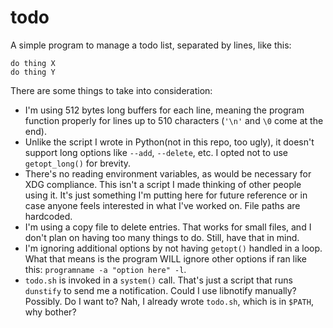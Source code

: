 # todo

A simple program to manage a todo list, separated by lines, like this:

	do thing X
	do thing Y

There are some things to take into consideration:

- I'm using 512 bytes long buffers for each line, meaning the program function
  properly for lines up to 510 characters (`'\n'` and `\0` come at the end).
- Unlike the script I wrote in Python(not in this repo, too ugly), it doesn't
  support long options like `--add`, `--delete`, etc. I opted not to use
  `getopt_long()` for brevity.
- There's no reading environment variables, as would be necessary for XDG
  compliance. This isn't a script I made thinking of other people using it. It's
  just something I'm putting here for future reference or in case anyone feels
  interested in what I've worked on. File paths are hardcoded.
- I'm using a copy file to delete entries. That works for small files, and I
  don't plan on having too many things to do. Still, have that in mind.
- I'm ignoring additional options by not having `getopt()` handled in a loop.
  What that means is the program WILL ignore other options if ran like this:
  `programname -a "option here" -l`.
- `todo.sh` is invoked in a `system()` call. That's just a script that runs
  `dunstify` to send me a notification. Could I use libnotify manually?
  Possibly. Do I want to? Nah, I already wrote `todo.sh`, which is in `$PATH`,
  why bother?
